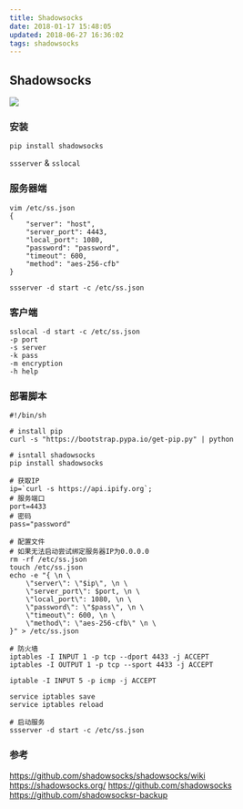 ```yaml
---
title: Shadowsocks
date: 2018-01-17 15:48:05
updated: 2018-06-27 16:36:02
tags: shadowsocks
---
```

## Shadowsocks
![](/images/whats-shadowsocks.png)

### 安装
``` shell 
pip install shadowsocks
```

`ssserver` & `sslocal`

### 服务器端
```
vim /etc/ss.json 
{
    "server": "host",
    "server_port": 4443,
    "local_port": 1080,
    "password": "password",
    "timeout": 600,
    "method": "aes-256-cfb"
}

ssserver -d start -c /etc/ss.json
```

### 客户端
```
sslocal -d start -c /etc/ss.json 
-p port
-s server
-k pass
-m encryption
-h help
```

### 部署脚本
``` shell 
#!/bin/sh

# install pip 
curl -s "https://bootstrap.pypa.io/get-pip.py" | python

# isntall shadowsocks
pip install shadowsocks

# 获取IP
ip=`curl -s https://api.ipify.org`;
# 服务端口
port=4433
# 密码
pass="password"

# 配置文件
# 如果无法启动尝试绑定服务器IP为0.0.0.0
rm -rf /etc/ss.json 
touch /etc/ss.json 
echo -e "{ \n \
    \"server\": \"$ip\", \n \
    \"server_port\": $port, \n \
    \"local_port\": 1080, \n \
    \"password\": \"$pass\", \n \
    \"timeout\": 600, \n \
    \"method\": \"aes-256-cfb\" \n \
}" > /etc/ss.json 

# 防火墙
iptables -I INPUT 1 -p tcp --dport 4433 -j ACCEPT
iptables -I OUTPUT 1 -p tcp --sport 4433 -j ACCEPT

iptable -I INPUT 5 -p icmp -j ACCEPT

service iptables save
service iptables reload

# 启动服务
ssserver -d start -c /etc/ss.json
```

### 参考 
<https://github.com/shadowsocks/shadowsocks/wiki>   
<https://shadowsocks.org/>
<https://github.com/shadowsocks>
<https://github.com/shadowsocksr-backup>
